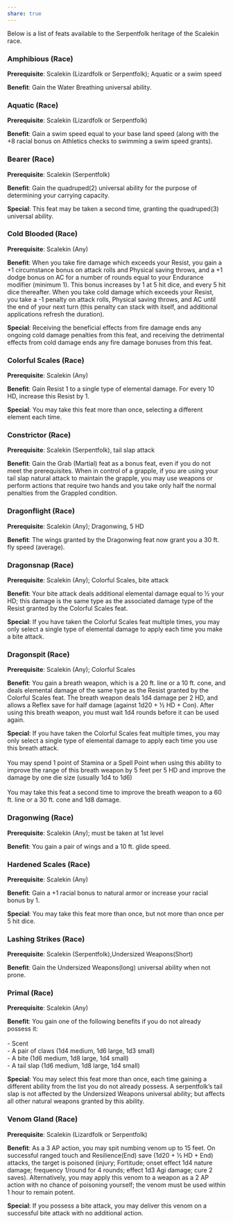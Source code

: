 ```yaml
---
share: true
---
```


Below is a list of feats available to the Serpentfolk heritage of the Scalekin race.

<h3><span><p>Amphibious (Race)</p></span></h3><p><span><p><b>Prerequisite</b>:    Scalekin (Lizardfolk or Serpentfolk); Aquatic or a swim speed<br></p></span></p><p><span><p><b>Benefit</b>:    Gain the Water Breathing universal ability.<br></p></span></p><h3><span><p>Aquatic (Race)</p></span></h3><p><span><p><b>Prerequisite</b>:    Scalekin (Lizardfolk or Serpentfolk)<br></p></span></p><p><span><p><b>Benefit</b>:    Gain a swim speed equal to your base land speed (along with the +8 racial bonus on Athletics checks to swimming a swim speed grants).<br></p></span></p><h3><span><p>Bearer (Race)</p></span></h3><p><span><p><b>Prerequisite</b>:    Scalekin (Serpentfolk)<br></p></span></p><p><span><p><b>Benefit</b>:    Gain the quadruped(2) universal ability for the purpose of determining your carrying capacity.<br></p></span></p><p><span><p><b>Special</b>:    This feat may be taken a second time, granting the quadruped(3) universal ability.<br></p></span></p><h3><span><p>Cold Blooded (Race)</p></span></h3><p><span><p><b>Prerequisite</b>:    Scalekin (Any)<br></p></span></p><p><span><p><b>Benefit</b>:    When you take fire damage which exceeds your Resist, you gain a +1 circumstance bonus on attack rolls and Physical saving throws, and a +1 dodge bonus on AC for a number of rounds equal to your Endurance modifier (minimum 1). This bonus increases by 1 at 5 hit dice, and every 5 hit dice thereafter. When you take cold damage which exceeds your Resist, you take a -1 penalty on attack rolls, Physical saving throws, and AC until the end of your next turn (this penalty can stack with itself, and additional applications refresh the duration).<br></p></span></p><p><span><p><b>Special</b>:    Receiving the beneficial effects from fire damage ends any ongoing cold damage penalties from this feat, and receiving the detrimental effects from cold damage ends any fire damage bonuses from this feat.<br></p></span></p><h3><span><p>Colorful Scales (Race)</p></span></h3><p><span><p><b>Prerequisite</b>:    Scalekin (Any)<br></p></span></p><p><span><p><b>Benefit</b>:    Gain Resist 1 to a single type of elemental damage. For every 10 HD, increase this Resist by 1.<br></p></span></p><p><span><p><b>Special</b>:    You may take this feat more than once, selecting a different element each time.<br></p></span></p><h3><span><p>Constrictor (Race)</p></span></h3><p><span><p><b>Prerequisite</b>:    Scalekin (Serpentfolk), tail slap attack<br></p></span></p><p><span><p><b>Benefit</b>:    Gain the Grab (Martial) feat as a bonus feat, even if you do not meet the prerequisites. When in control of a grapple, if you are using your tail slap natural attack to maintain the grapple, you may use weapons or perform actions that require two hands and you take only half the normal penalties from the Grappled condition.<br></p></span></p><h3><span><p>Dragonflight (Race)</p></span></h3><p><span><p><b>Prerequisite</b>:    Scalekin (Any); Dragonwing, 5 HD<br></p></span></p><p><span><p><b>Benefit</b>:    The wings granted by the Dragonwing feat now grant you a 30 ft. fly speed (average).<br></p></span></p><h3><span><p>Dragonsnap (Race)</p></span></h3><p><span><p><b>Prerequisite</b>:    Scalekin (Any); Colorful Scales, bite attack<br></p></span></p><p><span><p><b>Benefit</b>:    Your bite attack deals additional elemental damage equal to ½ your HD; this damage is the same type as the associated damage type of the Resist granted by the Colorful Scales feat.<br></p></span></p><p><span><p><b>Special</b>:    If you have taken the Colorful Scales feat multiple times, you may only select a single type of elemental damage to apply each time you make a bite attack.<br></p></span></p><h3><span><p>Dragonspit (Race)</p></span></h3><p><span><p><b>Prerequisite</b>:    Scalekin (Any); Colorful Scales<br></p></span></p><p><span><p><b>Benefit</b>:    You gain a breath weapon, which is a 20 ft. line or a 10 ft. cone, and deals elemental damage of the same type as the Resist granted by the Colorful Scales feat. The breath weapon deals 1d4 damage per 2 HD, and allows a Reflex save for half damage (against 1d20 + ½ HD + Con). After using this breath weapon, you must wait 1d4 rounds before it can be used again.<br></p></span></p><p><span><p><b>Special</b>:    If you have taken the Colorful Scales feat multiple times, you may only select a single type of elemental damage to apply each time you use this breath attack.<br><br>You may spend 1 point of Stamina or a Spell Point when using this ability to improve the range of this breath weapon by 5 feet per 5 HD and improve the damage by one die size (usually 1d4 to 1d6)<br><br> You may take this feat a second time to improve the breath weapon to a 60 ft. line or a 30 ft. cone and 1d8 damage.<br></p></span></p><h3><span><p>Dragonwing (Race)</p></span></h3><p><span><p><b>Prerequisite</b>:    Scalekin (Any); must be taken at 1st level<br></p></span></p><p><span><p><b>Benefit</b>:    You gain a pair of wings and a 10 ft. glide speed.<br></p></span></p><h3><span><p>Hardened Scales (Race)</p></span></h3><p><span><p><b>Prerequisite</b>:    Scalekin (Any)<br></p></span></p><p><span><p><b>Benefit</b>:    Gain a +1 racial bonus to natural armor or increase your racial bonus by 1.<br></p></span></p><p><span><p><b>Special</b>:    You may take this feat more than once, but not more than once per 5 hit dice.<br></p></span></p><h3><span><p>Lashing Strikes (Race)</p></span></h3><p><span><p><b>Prerequisite</b>:    Scalekin (Serpentfolk),Undersized Weapons(Short)<br></p></span></p><p><span><p><b>Benefit</b>:    Gain the Undersized Weapons(long) universal ability when not prone.<br></p></span></p><h3><span><p>Primal (Race)</p></span></h3><p><span><p><b>Prerequisite</b>:    Scalekin (Any)<br></p></span></p><p><span><p><b>Benefit</b>:    You gain one of the following benefits if you do not already possess it:<br><br>- Scent<br>- A pair of claws (1d4 medium, 1d6 large, 1d3 small)<br>- A bite (1d6 medium, 1d8 large, 1d4 small)<br>- A tail slap (1d6 medium, 1d8 large, 1d4 small)<br></p></span></p><p><span><p><b>Special</b>:    You may select this feat more than once, each time gaining a different ability from the list you do not already possess. A serpentfolk’s tail slap is not affected by the Undersized Weapons universal ability; but affects all other natural weapons granted by this ability.<br></p></span></p><h3><span><p>Venom Gland (Race)</p></span></h3><p><span><p><b>Prerequisite</b>:    Scalekin (Lizardfolk or Serpentfolk)<br></p></span></p><p><span><p><b>Benefit</b>:    As a 3 AP action, you may spit numbing venom up to 15 feet. On successful ranged touch and Resilience(End) save (1d20 + ½ HD + End) attacks, the target is poisoned (injury; Fortitude; onset effect 1d4 nature damage; frequency 1/round for 4 rounds; effect 1d3 Agi damage; cure 2 saves). Alternatively, you may apply this venom to a weapon as a 2 AP action with no chance of poisoning yourself; the venom must be used within 1 hour to remain potent.<br></p></span></p><p><span><p><b>Special</b>:    If you possess a bite attack, you may deliver this venom on a successful bite attack with no additional action.<br></p></span></p>